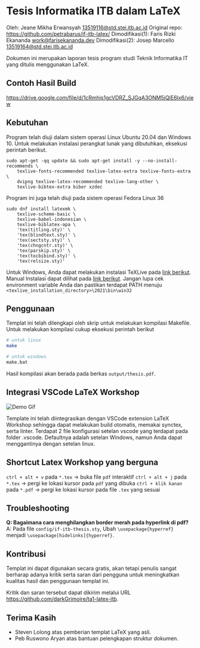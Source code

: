 # Tesis Informatika ITB dalam LaTeX

Oleh: Jeane Mikha Erwansyah <13519116@std.stei.itb.ac.id>
Original repo: https://github.com/petrabarus/if-itb-latex/
Dimodifikasi(1): Faris Rizki Ekananda <work@farisekananda.dev>
Dimodifikasi(2): Josep Marcello <13519164@std.stei.itb.ac.id>

Dokumen ini merupakan laporan tesis program studi Teknik Informatika IT yang ditulis menggunakan LaTeX.

## Contoh Hasil Build

https://drive.google.com/file/d/1cRmhjs1gcVDRZ_SJGqA3ONM5jQIE6lx6/view

## Kebutuhan

Program telah diuji dalam sistem operasi Linux Ubuntu 20.04 dan Windows 10. Untuk melakukan instalasi
perangkat lunak yang dibutuhkan, eksekusi perintah berikut.

```
sudo apt-get -qq update && sudo apt-get install -y --no-install-recommends \
    texlive-fonts-recommended texlive-latex-extra texlive-fonts-extra \
    dvipng texlive-latex-recommended texlive-lang-other \
    texlive-bibtex-extra biber xzdec
```

Program ini juga telah diuji pada sistem operasi Fedora Linux 36

```
sudo dnf install latexmk \
    texlive-scheme-basic \
    texlive-babel-indonesian \
    texlive-biblatex-apa \
    'tex(titling.sty)' \
    'tex(blindtext.sty)' \
    'tex(sectsty.sty)' \
    'tex(chngcntr.sty)' \
    'tex(parskip.sty)' \
    'tex(tocbibind.sty)' \
    'tex(relsize.sty)'
```

Untuk Windows, Anda dapat melakukan instalasi TeXLive pada [link berikut](https://mirror.ctan.org/systems/texlive/tlnet/install-tl-windows.exe). Manual Instalasi dapat dilihat pada [link berikut](https://www.tug.org/texlive/windows.html). Jangan lupa cek environment variable Anda dan pastikan terdapat PATH menuju `<texlive_installation_directory>\2021\bin\win32`

## Penggunaan

Templat ini telah dilengkapi oleh skrip untuk melakukan kompilasi
Makefile. Untuk melakukan kompilasi cukup eksekusi perintah berikut

```bash
# untuk linux
make

# untuk windows
make.bat
```

Hasil kompilasi akan berada pada berkas `output/thesis.pdf`.

## Integrasi VSCode LaTeX Workshop

![Demo Gif](demo.gif)

Template ini telah diintegrasikan dengan VSCode extension LaTeX Workshop sehingga dapat melakukan build otomatis, memakai synctex, serta linter. Terdapat 2 file konfigurasi setelan vscode yang terdapat pada folder .vscode. Defaultnya adalah setelan Windows, namun Anda dapat menggantinya dengan setelan linux.

## Shortcut Latex Workshop yang berguna

`ctrl + alt + v` pada `*.tex` -> buka file `pdf` interaktif
`ctrl + alt + j` pada `*.tex` -> pergi ke lokasi kursor pada `pdf` yang dibuka
`ctrl + klik kanan` pada `*.pdf` -> pergi ke lokasi kursor pada file `.tex` yang sesuai

## Troubleshooting

**Q: Bagaimana cara menghilangkan border merah pada hyperlink di pdf?**
A: Pada file `config/if-itb-thesis.sty`, Ubah `\usepackage{hyperref}` menjadi `\usepackage[hidelinks]{hyperref}`.

## Kontribusi

Templat ini dapat digunakan secara gratis, akan tetapi penulis sangat
berharap adanya kritik serta saran dari pengguna untuk meningkatkan
kualitas hasil dan penggunaan templat ini.

Kritik dan saran tersebut dapat dikirim melalui URL
<https://github.com/darkGrimoire/ta1-latex-itb>.

## Terima Kasih

- Steven Lolong atas pemberian templat LaTeX yang asli.
- Peb Ruswono Aryan atas bantuan pelengkapan struktur dokumen.

